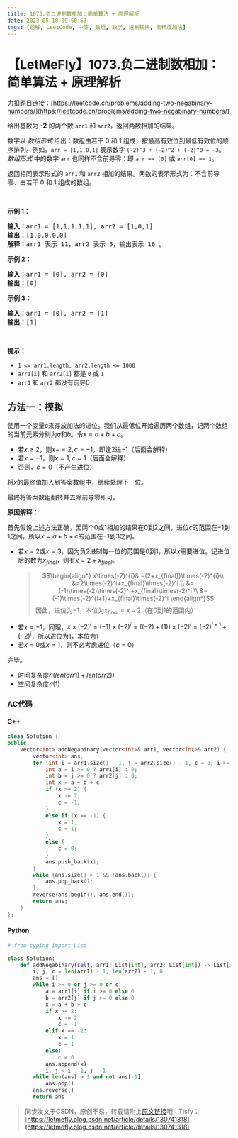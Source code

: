 ```yaml
---
title: 1073.负二进制数相加：简单算法 + 原理解析
date: 2023-05-18 09:50:53
tags: [题解, LeetCode, 中等, 数组, 数学, 进制转换, 高精度加法]
---
```


# 【LetMeFly】1073.负二进制数相加：简单算法 + 原理解析

力扣题目链接：[https://leetcode.cn/problems/adding-two-negabinary-numbers/](https://leetcode.cn/problems/adding-two-negabinary-numbers/)

<p>给出基数为 <strong>-2</strong>&nbsp;的两个数&nbsp;<code>arr1</code> 和&nbsp;<code>arr2</code>，返回两数相加的结果。</p>

<p>数字以&nbsp;<em>数组形式</em><strong>&nbsp;</strong>给出：数组由若干 0 和 1 组成，按最高有效位到最低有效位的顺序排列。例如，<code>arr&nbsp;= [1,1,0,1]</code>&nbsp;表示数字&nbsp;<code>(-2)^3&nbsp;+ (-2)^2 + (-2)^0 = -3</code>。<em>数组形式</em>&nbsp;中的数字 <code>arr</code> 也同样不含前导零：即&nbsp;<code>arr == [0]</code>&nbsp;或&nbsp;<code>arr[0] == 1</code>。</p>

<p>返回相同表示形式的 <code>arr1</code> 和 <code>arr2</code> 相加的结果。两数的表示形式为：不含前导零、由若干 0 和 1 组成的数组。</p>

<p>&nbsp;</p>

<p><strong>示例 1：</strong></p>

<pre>
<strong>输入：</strong>arr1 = [1,1,1,1,1], arr2 = [1,0,1]
<strong>输出：</strong>[1,0,0,0,0]
<strong>解释：</strong>arr1 表示 11，arr2 表示 5，输出表示 16 。
</pre>

<p><meta charset="UTF-8" /></p>

<p><strong>示例 2：</strong></p>

<pre>
<strong>输入：</strong>arr1 = [0], arr2 = [0]
<strong>输出：</strong>[0]
</pre>

<p><strong>示例 3：</strong></p>

<pre>
<strong>输入：</strong>arr1 = [0], arr2 = [1]
<strong>输出：</strong>[1]
</pre>

<p>&nbsp;</p>

<p><strong>提示：</strong></p>
<meta charset="UTF-8" />

<ul>
	<li><code>1 &lt;= arr1.length,&nbsp;arr2.length &lt;= 1000</code></li>
	<li><code>arr1[i]</code>&nbsp;和&nbsp;<code>arr2[i]</code>&nbsp;都是&nbsp;<code>0</code>&nbsp;或&nbsp;<code>1</code></li>
	<li><code>arr1</code>&nbsp;和&nbsp;<code>arr2</code>&nbsp;都没有前导0</li>
</ul>


    
## 方法一：模拟

使用一个变量$c$来存放加法的进位。我们从最低位开始遍历两个数组，记两个数组的当前元素分别为$a$和$b$。令$x = a + b + c$。

+ 若$x\geq 2$，则$x -= 2, c = -1$，即逢$2$进$-1$（后面会解释）
+ 若$x = -1$，则$x = 1, c = 1$（后面会解释）
+ 否则，$c=0$（不产生进位）

将$x$的最终值加入到答案数组中，继续处理下一位。

最终将答案数组翻转并去除前导零即可。

**原因解释：**

首先假设上述方法正确，因两个$0$或$1$相加的结果在$0$到$2$之间，进位$c$的范围在$-1$到$1$之间，所以$x=a+b+c$的范围在$-1$到$3$之间。

+ 若$x=2$或$x=3$，因为负2进制每一位的范围是$0$到$1$，所以$x$需要进位。记进位后的数为$x_{final}$，则有$x=2+x_{final}$。
   > $$\begin{align*}
  x\times(-2)^{i}& =(2+x_{final})\times(-2)^{i}\\
  &=2\times(-2)^i+x_{final}\times(-2)^i \\
  &=(-1)\times(-2)\times(-2)^i+x_{final}\times(-2)^i \\
  &=(-1)\times(-2)^{i+1}+x_{final}\times(-2)^i
\end{align*}$$
   > 因此，进位为$-1$，本位为$x_{final}=x - 2$（在$0$到$1$的范围内）
+ 若$x=-1$，同理，$x\times(-2)^i=(-1)\times(-2)^i=((-2)+(1))\times(-2)^i=(-2)^{i+1}+(-2)^i$，所以进位为$1$，本位为$1$
+ 若$x=0$或$x=1$，则不必考虑进位（$c=0$）

完毕。

+ 时间复杂度$\mathcal O(len(arr1) + len(arr2))$
+ 空间复杂度$\mathcal O(1)$

### AC代码

#### C++

```cpp
class Solution {
public:
    vector<int> addNegabinary(vector<int>& arr1, vector<int>& arr2) {
        vector<int> ans;
        for (int i = arr1.size() - 1, j = arr2.size() - 1, c = 0; i >= 0 || j >= 0 || c; i--, j--) {
            int a = i >= 0 ? arr1[i] : 0;
            int b = j >= 0 ? arr2[j] : 0;
            int x = a + b + c;
            if (x >= 2) {
                x -= 2;
                c = -1;
            }
            else if (x == -1) {
                x = 1;
                c = 1;
            }
            else {
                c = 0;
            }
            ans.push_back(x);
        }
        while (ans.size() > 1 && !ans.back()) {
            ans.pop_back();
        }
        reverse(ans.begin(), ans.end());
        return ans;
    }
};
```

#### Python

```python
# from typing import List

class Solution:
    def addNegabinary(self, arr1: List[int], arr2: List[int]) -> List[int]:
        i, j, c = len(arr1) - 1, len(arr2) - 1, 0
        ans = []
        while i >= 0 or j >= 0 or c:
            a = arr1[i] if i >= 0 else 0
            b = arr2[j] if j >= 0 else 0
            x = a + b + c
            if x >= 2:
                x -= 2
                c = -1
            elif x == -1:
                x = 1
                c = 1
            else:
                c = 0
            ans.append(x)
            i, j = i - 1, j - 1
        while len(ans) > 1 and not ans[-1]:
            ans.pop()
        ans.reverse()
        return ans
```

> 同步发文于CSDN，原创不易，转载请附上[原文链接](https://blog.tisfy.eu.org/2023/05/18/LeetCode%201073.%E8%B4%9F%E4%BA%8C%E8%BF%9B%E5%88%B6%E6%95%B0%E7%9B%B8%E5%8A%A0/)哦~
> Tisfy：[https://letmefly.blog.csdn.net/article/details/130741318](https://letmefly.blog.csdn.net/article/details/130741318)
